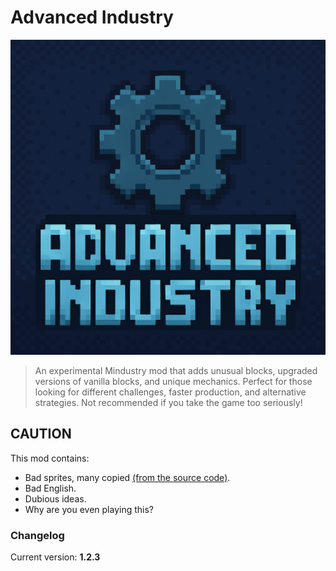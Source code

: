 # Advanced Industry

![Logo](icon.png)

> An experimental Mindustry mod that adds unusual blocks, upgraded versions of vanilla blocks, and unique mechanics. Perfect for those looking for different challenges, faster production, and alternative strategies. Not recommended if you take the game too seriously!

## CAUTION

This mod contains:

- Bad sprites, many copied [(from the source code)](https://github.com/Anuken/Mindustry/blob/master/core/assets-raw/sprites/).
- Bad English.
- Dubious ideas.
- Why are you even playing this?

### Changelog

Current version: **1.2.3**  